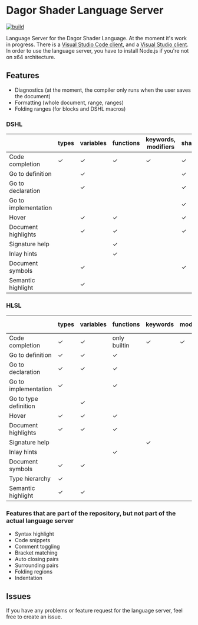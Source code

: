 # Dagor Shader Language Server

[![build](https://github.com/GaijinEntertainment/Dagor-Shader-Language-Server/actions/workflows/build.yml/badge.svg)](https://github.com/GaijinEntertainment/Dagor-Shader-Language-Server/actions/workflows/build.yml)

Language Server for the Dagor Shader Language. At the moment it's work in progress. There is a [Visual Studio Code client](https://github.com/GaijinEntertainment/Dagor-Shader-Language-Support-for-Visual-Studio-Code), and a [Visual Studio client](https://github.com/GaijinEntertainment/Dagor-Shader-Language-Support-for-Visual-Studio). In order to use the language server, you have to install Node.js if you're not on x64 architecture.

## Features

-   Diagnostics (at the moment, the compiler only runs when the user saves the document)
-   Formatting (whole document, range, ranges)
-   Folding ranges (for blocks and DSHL macros)

### DSHL

|                      | types | variables | functions | keywords, modifiers | shaders | block statements | macros | includes |
| -------------------- | ----- | --------- | --------- | ------------------- | ------- | ---------------- | ------ | -------- |
| Code completion      | ✓     | ✓         | ✓         | ✓                   | ✓       | ✓                | ✓      | ✓        |
| Go to definition     |       | ✓         |           |                     | ✓       | ✓                | ✓      | ✓        |
| Go to declaration    |       | ✓         |           |                     | ✓       | ✓                | ✓      | ✓        |
| Go to implementation |       |           |           |                     | ✓       | ✓                | ✓      | ✓        |
| Hover                |       | ✓         | ✓         |                     | ✓       | ✓                | ✓      |          |
| Document highlights  |       | ✓         | ✓         |                     | ✓       | ✓                | ✓      |          |
| Signature help       |       |           | ✓         |                     |         |                  | ✓      |          |
| Inlay hints          |       |           | ✓         |                     |         |                  | ✓      |          |
| Document symbols     |       | ✓         |           |                     | ✓       | ✓                | ✓      |          |
| Semantic highlight   |       | ✓         |           |                     |         |                  |        |          |

### HLSL

|                       | types | variables | functions    | keywords | modifiers | semantics | attributes | defines | includes | preprocessor directives |
| --------------------- | ----- | --------- | ------------ | -------- | --------- | --------- | ---------- | ------- | -------- | ----------------------- |
| Code completion       | ✓     | ✓         | only builtin | ✓        | ✓         | ✓         | ✓          | ✓       | ✓        | ✓                       |
| Go to definition      | ✓     | ✓         | ✓            |          |           |           |            | ✓       | ✓        |                         |
| Go to declaration     | ✓     | ✓         | ✓            |          |           |           |            | ✓       | ✓        |                         |
| Go to implementation  | ✓     |           | ✓            |          |           |           |            | ✓       | ✓        |                         |
| Go to type definition |       | ✓         |              |          |           |           |            |         |          |                         |
| Hover                 | ✓     | ✓         | ✓            |          |           |           |            | ✓       |          |                         |
| Document highlights   | ✓     | ✓         | ✓            |          |           |           |            | ✓       |          |                         |
| Signature help        |       |           |              | ✓        |           |           |            |         |          |                         |
| Inlay hints           |       |           | ✓            |          |           |           |            | ✓       |          |                         |
| Document symbols      | ✓     | ✓         |              |          |           |           |            | ✓       |          |                         |
| Type hierarchy        | ✓     |           |              |          |           |           |            |         |          |                         |
| Semantic highlight    | ✓     | ✓         |              |          |           |           |            |         |          |                         |

### Features that are part of the repository, but not part of the actual language server

-   Syntax highlight
-   Code snippets
-   Comment toggling
-   Bracket matching
-   Auto closing pairs
-   Surrounding pairs
-   Folding regions
-   Indentation

## Issues

If you have any problems or feature request for the language server, feel free to create an issue.
